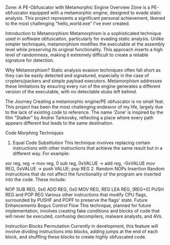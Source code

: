 
Zone: A PE-Obfuscator with Metamorphic Engine
Overview
Zone is a PE-obfuscator equipped with a metamorphic engine, designed to evade static analysis. This project represents a significant personal achievement, likened to the most challenging "hello_world.exe" I've ever created.

Introduction to Metamorphism
Metamorphism is a sophisticated technique used in software obfuscation, particularly for evading static analysis. Unlike simpler techniques, metamorphism modifies the executable at the assembly level while preserving its original functionality. This approach inserts a high level of randomness, making it extremely difficult to create a reliable signature for detection.

Why Metamorphism?
Static analysis evasion techniques often fall short as they can be easily detected and signatured, especially in the case of crypters/packers and simple payload executors. Metamorphism addresses these limitations by ensuring every run of the engine generates a different version of the executable, with no detectable stubs left behind.

The Journey
Creating a metamorphic engine/PE obfuscator is no small feat. This project has been the most challenging endeavor of my life, largely due to the lack of existing code to reference. The name ‘Zone’ is inspired by the film "Stalker" by Andrei Tarkovsky, reflecting a place where every path appears different but leads to the same destination.

Code Morphing Techniques
1. Equal Code Substitution
This technique involves replacing certain instructions with other instructions that achieve the same result but in a different way. For example:

xor reg, reg → mov reg, 0
sub reg, 0xVALUE → add reg, -0xVALUE
mov REG, 0xVALUE → push VALUE; pop REG
2. Random NOPs Insertion
Random instructions that do not affect the functionality of the program are inserted into the code. These include:

NOP
SUB REG, 0x0
ADD REG, 0x0
MOV REG, REG
LEA REG, [REG+0]
PUSH REG and POP REG
Various other instructions that modify CPU flags, surrounded by PUSHF and POPF to preserve the flags' state.
Future Enhancements
Bogus Control Flow
This technique, planned for future implementation, involves creating fake conditions and blocks of code that will never be executed, confusing decompilers, malware analysts, and AVs.

Instruction Blocks Permutation
Currently in development, this feature will involve dividing instructions into blocks, adding jumps at the end of each block, and shuffling these blocks to create highly obfuscated code.
